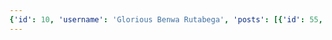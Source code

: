 ```yaml
---
{'id': 10, 'username': 'Glorious Benwa Rutabega', 'posts': [{'id': 55, 'preview': {'filepath': 'thumbs/880d35c2689948adb496af7980fe6e90.jpg'}}, {'id': 71, 'preview': {'filepath': 'thumbs/92a983b660294a81b15c1f61358ac224.jpg'}}, {'id': 73, 'preview': {'filepath': 'thumbs/daf74d7a41dd4ed7a86e10e70aa0a311.jpg'}}, {'id': 95, 'preview': {'filepath': 'thumbs/34caa917f01f4962869fb1e8f503ca93.jpg'}}], 'num_comments': 0, 'likes': [], 'comments': []}
---
```

    